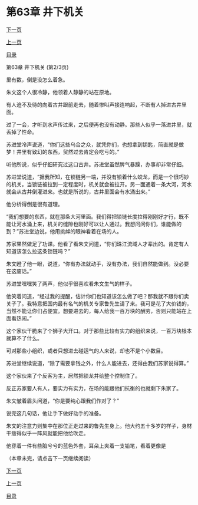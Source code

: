<h1>第63章   井下机关</h1>
            <div><p><a href="./188_%E7%AC%AC63%E7%AB%A0_%E4%BA%95%E4%B8%8B%E6%9C%BA%E5%85%B3.md">下一页</a></p><p><a href="./186_%E7%AC%AC63%E7%AB%A0_%E4%BA%95%E4%B8%8B%E6%9C%BA%E5%85%B3.md">上一页</a></p><p><a href="../">目录</a></p></div>
            <div><p>第63章   井下机关 (第2/3页)</p><p>里有数，倒是没怎么着急。</p><p>朱文这个人很冷静，他领着人静静的站在原地。</p><p>有人迫不及待的向着古井跟前走去，随着惨叫声接连响起，不断有人掉进古井里面。</p><p>过了一会，才听到水声传过来，之后便再也没有动静。那些人似乎一落进井里，就丢掉了性命。</p><p>苏进堂冷声说道，“你们这些乌合之众，就凭你们，也想拿到钥匙，简直就是做梦！井里有致幻的东西，贸然过去肯定会吃亏的。”</p><p>听他所说，似乎仔细研究过这口古井。苏进堂虽然脾气暴躁，办事却非常仔细。</p><p>苏进堂说道，“据我所知，在锁链另一端，并没有锁着什么蛟龙，而是一个很巧妙的机关。当锁链被拉到一定程度时，机关就会被拉开。另一面通着一条大河，河水就会从古井倒灌进来。也就是所说的，古井里面会有水涌出来。”</p><p>他分析得倒是很有道理。</p><p>“我们想要的东西，就在那条大河里面。我们得把锁链长度拉得刚刚好才行，既不能让河水涌上来，机关的缝隙也刚好可以让人通过。我想问问你们，谁能做的到？”苏进堂边说，他用挑衅的眼神看着在场的人。</p><p>苏家果然做足了功课。他看了看朱文问道，“你们珠江流域人才辈出的。肯定有人知道该怎么拉这条锁链吗？”</p><p>朱文瞪了他一眼，说道，“你有办法就动手，没有办法，我们自然能做到。没必要在这废话。”</p><p>苏进堂嘿嘿笑了两声，他似乎很喜欢看朱文生气的样子。</p><p>他笑着问道，“经过我的提醒，估计你们也知道该怎么做了吧？那我就不跟你们卖关子了。我特意把国内最有名气的机关专家鲁先生请了来。我可是花了大价钱的，当然不能让你们占便宜。想要进去的，每人给我一百万块的酬劳，否则只能站在上面看热闹。”</p><p>这个家伙干脆来了个狮子大开口。对于那些比较有实力的组织来说，一百万块根本就算不了什么。</p><p>可对那些小组织，或者只想进去碰运气的人来说，却也不是个小数目。</p><p>苏进堂继续说道，“除了需要拿钱之外，什么人能进去，还得由我们苏家说得算。”</p><p>这个家伙来了个反客为主，居然把锁龙井给整个控制住了。</p><p>反正苏家要人有人，要实力有实力，在场的能跟他们抗衡的也就剩下朱家了。</p><p>朱文皱着眉头问道，“你是要纯心跟我们作对了？”</p><p>说完这几句话，他让手下做好动手的准备。</p><p>朱文的注意力则集中在那位正走过来的鲁先生身上。他大约五十多岁的样子，身材干瘦得似乎一阵风就能把他给吹走。</p><p>他穿着一件有些脏兮兮的蓝色外套，耳朵上夹着一支铅笔，看着更像是</p><p>（本章未完，请点击下一页继续阅读）</p></div>
            <div><p><a href="./188_%E7%AC%AC63%E7%AB%A0_%E4%BA%95%E4%B8%8B%E6%9C%BA%E5%85%B3.md">下一页</a></p><p><a href="./186_%E7%AC%AC63%E7%AB%A0_%E4%BA%95%E4%B8%8B%E6%9C%BA%E5%85%B3.md">上一页</a></p><p><a href="../">目录</a></p></div>